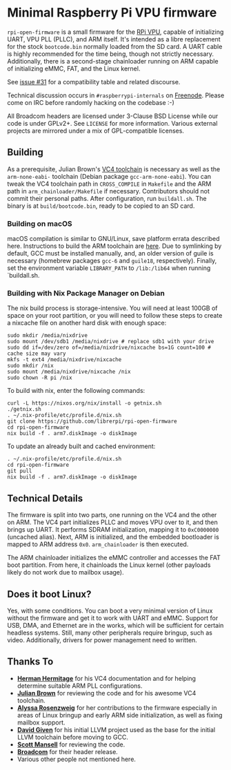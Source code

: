 # Minimal Raspberry Pi VPU firmware

`rpi-open-firmware` is a small firmware for the [RPi VPU](https://en.wikipedia.org/wiki/VideoCore), capable of initializing UART, VPU PLL (PLLC), and ARM itself. It's intended as a libre replacement for the stock `bootcode.bin` normally loaded from the SD card. A UART cable is highly recommended for the time being, though not strictly necessary. Additionally, there is a second-stage chainloader running on ARM capable of initializing eMMC, FAT, and the Linux kernel.

See [issue #31](https://github.com/christinaa/rpi-open-firmware/issues/31) for a compatibility table and related discourse.

Technical discussion occurs in `#raspberrypi-internals` on [Freenode](http://webchat.freenode.net/?channels=#raspberrypi-internals). Please come on IRC before randomly hacking on the codebase :-)

All Broadcom headers are licensed under 3-Clause BSD License while our code is under GPLv2+. See `LICENSE` for more information. Various external projects are mirrored under a mix of GPL-compatible licenses.

## Building

As a prerequisite, Julian Brown's [VC4 toolchain](https://github.com/itszor/vc4-toolchain) is necessary as well as the `arm-none-eabi-` toolchain (Debian package `gcc-arm-none-eabi`). You can tweak the VC4 toolchain path in `CROSS_COMPILE` in `Makefile` and the ARM path in `arm_chainloader/Makefile` if necessary. Contributors should not commit their personal paths. After configuration, run `buildall.sh`. The binary is at `build/bootcode.bin`, ready to be copied to an SD card.

### Building on macOS

macOS compilation is similar to GNU/Linux, save platform errata described here. Instructions to build the ARM toolchain are [here](https://launchpadlibrarian.net/287100910/How-to-build-toolchain.pdf). Due to symlinking by default, GCC must be installed manually, and, an older version of guile is necessary (homebrew packages `gcc-6` and `guile18`, respectively). Finally, set the environment variable `LIBRARY_PATH` to `/lib:/lib64` when running `buildall.sh. 

### Building with Nix Package Manager on Debian

The nix build process is storage-intensive. You will need at least 100GB of space on your root partition,
or you will need to follow these steps to create a nixcache file on another hard disk with enough space:
```
sudo mkdir /media/nixdrive
sudo mount /dev/sdb1 /media/nixdrive # replace sdb1 with your drive
sudo dd if=/dev/zero of=/media/nixdrive/nixcache bs=1G count=100 # cache size may vary
mkfs -t ext4 /media/nixdrive/nixcache
sudo mkdir /nix
sudo mount /media/nixdrive/nixcache /nix
sudo chown -R pi /nix
```

To build with nix, enter the following commands:
```
curl -L https://nixos.org/nix/install -o getnix.sh
./getnix.sh
. ~/.nix-profile/etc/profile.d/nix.sh
git clone https://github.com/librerpi/rpi-open-firmware
cd rpi-open-firmware
nix build -f . arm7.diskImage -o diskImage
```

To update an already built and cached environment:
```
. ~/.nix-profile/etc/profile.d/nix.sh
cd rpi-open-firmware
git pull
nix build -f . arm7.diskImage -o diskImage
```

## Technical Details
The firmware is split into two parts, one running on the VC4 and the other on ARM. The VC4 part initializes PLLC and moves VPU over to it, and then brings up UART. It performs SDRAM initialization, mapping it to  `0xC0000000` (uncached alias). Next, ARM is initialized, and the embedded bootloader is mapped to ARM address `0x0`. `arm_chainloader` is then executed.

The ARM chainloader initializes the eMMC controller and accesses the FAT boot partition. From here, it chainloads the Linux kernel (other payloads likely do not work due to mailbox usage).

## Does it boot Linux?

Yes, with some conditions. You can boot a very minimal version of Linux without the firmware and get it to work with UART and eMMC. Support for USB, DMA, and Ethernet are in the works, which will be sufficient for certain headless systems. Still, many other peripherals require bringup, such as video. Additionally, drivers for power management need to written.

## Thanks To
 * **[Herman Hermitage](https://github.com/hermanhermitage)** for his VC4 documentation and for helping determine suitable ARM PLL configurations.
 * **[Julian Brown](https://github.com/itszor)** for reviewing the code and for his awesome VC4 toolchain.
 * **[Alyssa Rosenzweig](https://github.com/bobbybee)** for her contributions to the firmware especially in areas of Linux bringup and early ARM side initialization, as well as fixing mailbox support.
 * **[David Given](https://github.com/davidgiven)** for his initial LLVM project used as the base for the initial LLVM toolchain before moving to GCC.
 * **[Scott Mansell](https://github.com/phire)** for reviewing the code.
 * **[Broadcom](https://github.com/broadcom)** for their header release.
 * Various other people not mentioned here.

